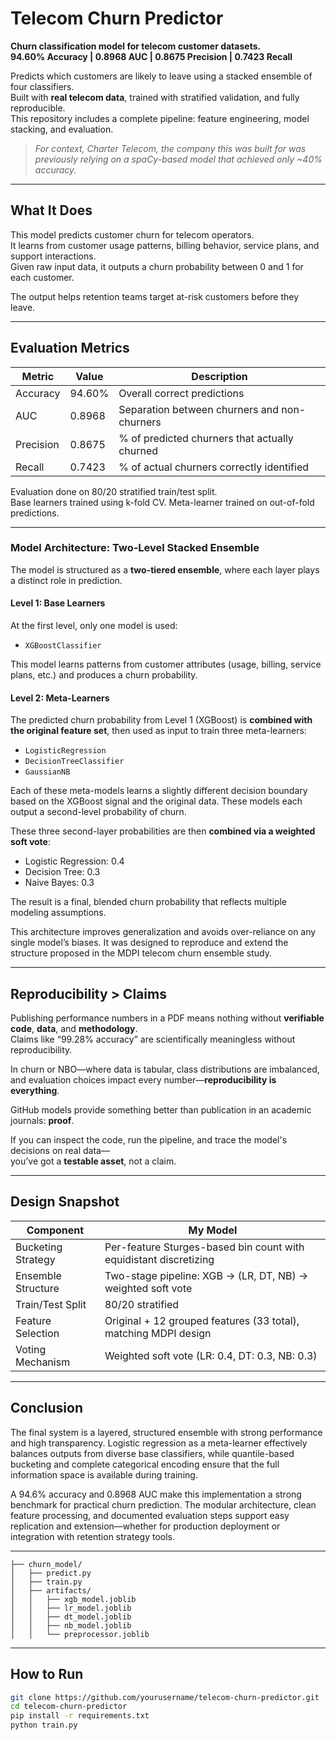 
# Telecom Churn Predictor

**Churn classification model for telecom customer datasets.  
94.60% Accuracy | 0.8968 AUC | 0.8675 Precision | 0.7423 Recall**

Predicts which customers are likely to leave using a stacked ensemble of four classifiers.  
Built with **real telecom data**, trained with stratified validation, and fully reproducible.  
This repository includes a complete pipeline: feature engineering, model stacking, and evaluation.

> *For context, Charter Telecom, the company this was built for was previously relying on a spaCy-based model that achieved only ~40% accuracy.*
---

## What It Does

This model predicts customer churn for telecom operators.  
It learns from customer usage patterns, billing behavior, service plans, and support interactions.  
Given raw input data, it outputs a churn probability between 0 and 1 for each customer.

The output helps retention teams target at-risk customers before they leave.

---

## Evaluation Metrics 

| Metric    | Value   | Description |
|-----------|---------|-------------|
| Accuracy  | 94.60%  | Overall correct predictions |
| AUC       | 0.8968  | Separation between churners and non-churners |
| Precision | 0.8675  | % of predicted churners that actually churned |
| Recall    | 0.7423  | % of actual churners correctly identified |

Evaluation done on 80/20 stratified train/test split.  
Base learners trained using k-fold CV. Meta-learner trained on out-of-fold predictions.

---

### Model Architecture: Two-Level Stacked Ensemble

The model is structured as a **two-tiered ensemble**, where each layer plays a distinct role in prediction.

#### **Level 1: Base Learners**

At the first level, only one model is used:

- `XGBoostClassifier`

This model learns patterns from customer attributes (usage, billing, service plans, etc.) and produces a churn probability.

#### **Level 2: Meta-Learners**

The predicted churn probability from Level 1 (XGBoost) is **combined with the original feature set**, then used as input to train three meta-learners:

- `LogisticRegression`
- `DecisionTreeClassifier`
- `GaussianNB`

Each of these meta-models learns a slightly different decision boundary based on the XGBoost signal and the original data. These models each output a second-level probability of churn.

These three second-layer probabilities are then **combined via a weighted soft vote**:

- Logistic Regression: 0.4
- Decision Tree: 0.3
- Naive Bayes: 0.3

The result is a final, blended churn probability that reflects multiple modeling assumptions.

This architecture improves generalization and avoids over-reliance on any single model’s biases. It was designed to reproduce and extend the structure proposed in the MDPI telecom churn ensemble study.

---

## Reproducibility > Claims

Publishing performance numbers in a PDF means nothing without **verifiable code**, **data**, and **methodology**.  
Claims like “99.28% accuracy” are scientifically meaningless without reproducibility.

In churn or NBO—where data is tabular, class distributions are imbalanced, and evaluation choices impact every number—**reproducibility is everything**.

GitHub models provide something better than publication in an academic journals: **proof**.

If you can inspect the code, run the pipeline, and trace the model's decisions on real data—  
you’ve got a **testable asset**, not a claim.

---

## Design Snapshot

| Component           | My Model                                                           |
|---------------------|--------------------------------------------------------------------|
| Bucketing Strategy  | Per-feature Sturges-based bin count with equidistant discretizing |
| Ensemble Structure  | Two-stage pipeline: XGB → (LR, DT, NB) → weighted soft vote        |
| Train/Test Split    | 80/20 stratified                                                  |
| Feature Selection   | Original + 12 grouped features (33 total), matching MDPI design   |
| Voting Mechanism    | Weighted soft vote (LR: 0.4, DT: 0.3, NB: 0.3)                     |

---

## Conclusion

The final system is a layered, structured ensemble with strong performance and high transparency. Logistic regression as a meta-learner effectively balances outputs from diverse base classifiers, while quantile-based bucketing and complete categorical encoding ensure that the full information space is available during training.

A 94.6% accuracy and 0.8968 AUC make this implementation a strong benchmark for practical churn prediction. The modular architecture, clean feature processing, and documented evaluation steps support easy replication and extension—whether for production deployment or integration with retention strategy tools.

---

```
├── churn_model/
│   ├── predict.py
│   ├── train.py
│   ├── artifacts/
│   │   ├── xgb_model.joblib
│   │   ├── lr_model.joblib
│   │   ├── dt_model.joblib
│   │   ├── nb_model.joblib
│   │   └── preprocessor.joblib
```

---

## How to Run

```bash
git clone https://github.com/yourusername/telecom-churn-predictor.git
cd telecom-churn-predictor
pip install -r requirements.txt
python train.py
```
